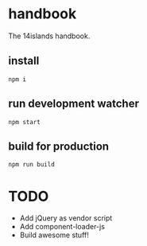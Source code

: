 # handbook
The 14islands handbook.

## install

`npm i`

## run development watcher

`npm start`

## build for production

`npm run build`

# TODO
* Add jQuery as vendor script
* Add component-loader-js
* Build awesome stuff!
